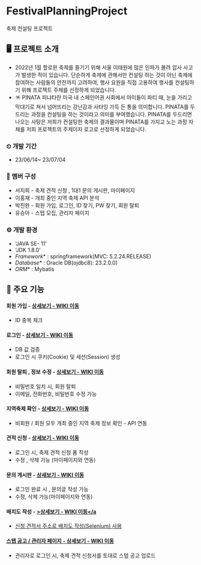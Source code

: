# FestivalPlanningProject
축제 컨설팅 프로젝트

## 🖥️ 프로젝트 소개
- 2022년 1월 할로윈 축제를 즐기기 위해 서울 이태원에 많은 인파가 몰려 압사 사고가 발생한 적이 있습니다.
단순하게 축제에 관해서만 컨설팅 하는 것이 아닌 축제에 참여하는 사람들의 안전까지 고려하여, 행사 요원을 직접 고용하여 행사를 컨설팅하기 위해 프로젝트 주제를 선정하게 되었습니다.
- 🪅 PINATA 
피냐타란 미국 내 스페인어권 사회에서 아이들이 파티 때, 눈을 가리고 막대기로 쳐서 넘어뜨리는 강난감과 사타잉 가득 든 통을 의미합니다. PINATA를 두드리는 과정을 컨설팅을 하는 것이라고 의미를 부여했습니다. PINATA를 두드리면 나오는 사탕은 저희가 컨설팅한 축제의 결과물이며 PINATA를 가지고 노는 과정 자체를 저희 프로젝트의 주제이자 로고로 선정하게 되었습니다.

### ⏲ 개발 기간
- 23/06/14~ 23/07/04

### 👥 멤버 구성
- 서지희 - 축제 견적 신청 , 1대1 문의 게시판, 마이페이지
- 이홍재 - 개최 중인 지역 축제 API 분석
- 박진완 - 회원 가입, 로그인, ID 찾기, PW 찾기, 회원 탈퇴
- 유승아 - 스텝 모집, 관리자 페이지

### ⚙️ 개발 환경
- 'JAVA SE- 11'
- 'JDK 1.8.0'
- *Framework** : springframework(MVC: 5.2.24.RELEASE)
- *Database** : Oracle DB(ojdbc8): 23.2.0.0)
- *ORM** : Mybatis

## 📌 주요 기능
#### 회원 가입 - <a href = "https://github.com/seojihee4016/FestivalPlanningProject/wiki/%EC%A3%BC%EC%9A%94-%EA%B8%B0%EB%8A%A5-%EC%86%8C%EA%B0%9C(%ED%9A%8C%EC%9B%90-%EA%B0%80%EC%9E%85)" >상세보기 - WIKI 이동 <a/> 
- ID 중복 체크

#### 로그인 - <a href="https://github.com/seojihee4016/FestivalPlanningProject/wiki/%EC%A3%BC%EC%9A%94-%EA%B8%B0%EB%8A%A5-%EC%86%8C%EA%B0%9C(%EB%A1%9C%EA%B7%B8%EC%9D%B8)"> 상세보기 - WIKI 이동 </a>
- DB 값 검증
- 로그인 시 쿠키(Cookie) 및 세션(Session) 생성

#### 회원 탈퇴 , 정보 수정 - <a href="">상세보기 - WIKI 이동</a>
- 비밀번호 일치 시, 회원 탈퇴
- 이메일, 전화번호, 비밀번호 수정 가능

#### 지역축제 확인 - <a href="https://github.com/seojihee4016/FestivalPlanningProject/wiki/%EC%A3%BC%EC%9A%94-%EA%B8%B0%EB%8A%A5-%EC%86%8C%EA%B0%9C(%EC%B6%95%EC%A0%9C-%EA%B2%AC%EC%A0%81-%EC%8B%A0%EC%B2%AD)">상세보기 - WIKI 이동 </a>
- 비회원 / 회원 모두 개최 중인 지역 축제 정보 확인 - API 연동

#### 견적 신청 - <a href="">상세보기 - WIKI 이동</a>
- 로그인 시, 축제 견적 신청 폼 작성
- 수정 , 삭제 가능 (마이페이지와 연동)

#### 문의 게시판 - <a href="">상세보기 - WIKI 이동</a>
- 로그인 완료 시 , 문의글 작성 가능
- 수정, 삭제 가능(마이페이지와 연동)

#### 배치도 작성 - <a href="">>상세보기 - WIKI 이동</a
- 신청 견적서 주소로 배치도 작성(Selenium) 사용

#### 스텝 공고 / 관리자 페이지 - <a href="">상세보기 - WIKI 이동</a>
- 관리자로 로그인 시, 축제 견적 신청서를 토대로 스텝 공고 업로드

